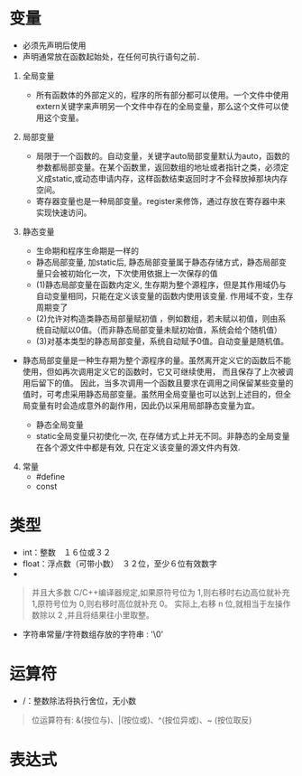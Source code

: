 # 变量

- 必须先声明后使用
- 声明通常放在函数起始处，在任何可执行语句之前．

1. 全局变量
    - 所有函数体的外部定义的，程序的所有部分都可以使用。一个文件中使用extern关键字来声明另一个文件中存在的全局变量，那么这个文件可以使用这个变量。
2. 局部变量
    - 局限于一个函数的。自动变量，关键字auto局部变量默认为auto，函数的参数都局部变量。在某个函数里，返回数组的地址或者指针之类，必须定义成static,或动态申请内存，这样函数结束返回时才不会释放掉那块内存空间。
    - 寄存器变量也是一种局部变量。register来修饰，通过存放在寄存器中来实现快速访问。

3. 静态变量
    - 生命期和程序生命期是一样的
    - 静态局部变量, 加static后, 静态局部变量属于静态存储方式，静态局部变量只会被初始化一次，下次使用依据上一次保存的值
    - (1)静态局部变量在函数内定义, 生存期为整个源程序，但是其作用域仍与自动变量相同，只能在定义该变量的函数内使用该变量. 作用域不变，生存周期变了
    - (2)允许对构造类静态局部量赋初值 ，例如数组，若未赋以初值，则由系统自动赋以0值。（而非静态局部变量未赋初始值，系统会给个随机值）
    - (3)对基本类型的静态局部变量，系统自动赋予0值。自动变量是随机值。

- 静态局部变量是一种生存期为整个源程序的量。虽然离开定义它的函数后不能使用，但如再次调用定义它的函数时，它又可继续使用， 而且保存了上次被调用后留下的值。 因此，当多次调用一个函数且要求在调用之间保留某些变量的值时，可考虑采用静态局部变量。虽然用全局变量也可以达到上述目的，但全局变量有时会造成意外的副作用，因此仍以采用局部静态变量为宜。

    - 静态全局变量
    - static全局变量只初使化一次, 在存储方式上并无不同。非静态的全局变量在各个源文件中都是有效, 只在定义该变量的源文件内有效. 

4. 常量
    - #define
    - const

# 类型

- int：整数　１６位或３２　
- float：浮点数（可带小数）　３２位，至少６位有效数字
- 

> 并且大多数 C/C++编译器规定,如果原符号位为 1,则右移时右边高位就补充 1,原符号位为 0,则右移时高位就补充 0。
> 实际上,右移 n 位,就相当于左操作数除以 2 ,并且将结果往小里取整。

- 字符串常量/字符数组存放的字符串 : '\0'



# 运算符

- /：整数除法将执行舍位，无小数


> 位运算符有: &(按位与)、|(按位或)、^(按位异或)、~ (按位取反)

# 表达式

